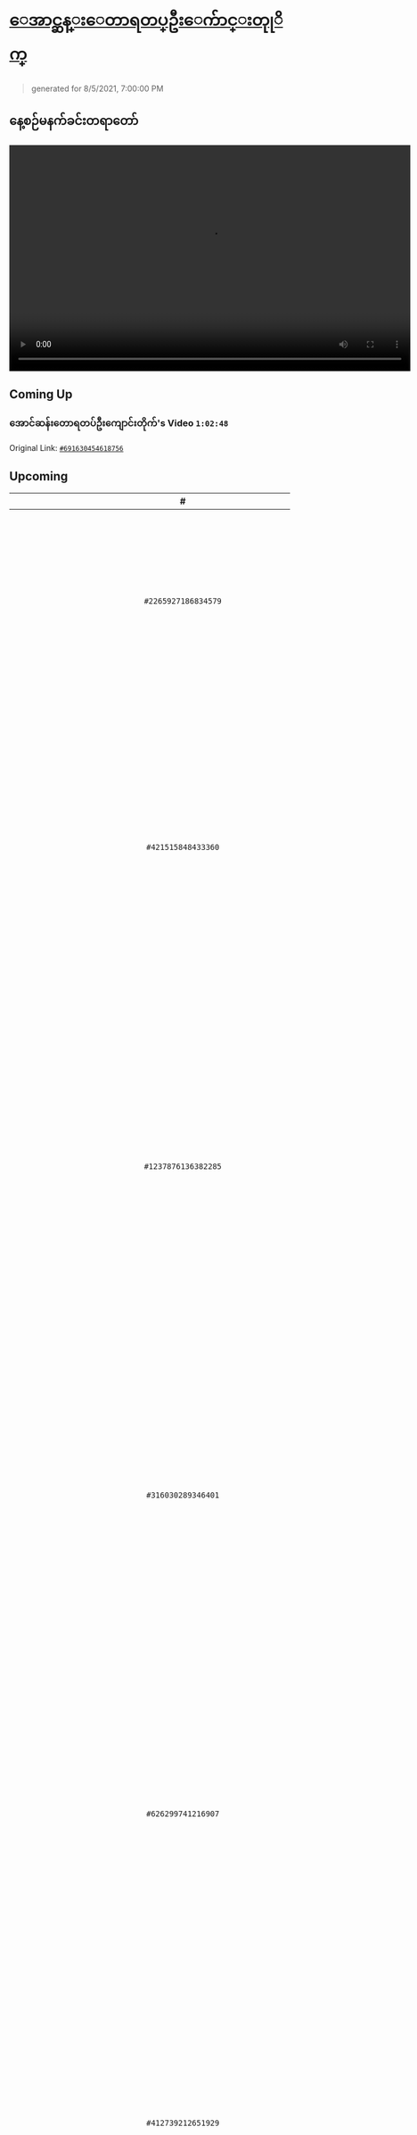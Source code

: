 # [ေအာင္ဆန္းေတာရတပ္ဦးေက်ာင္းတုုိက္](https://www.facebook.com/655653464834259)

> generated for 8/5/2021, 7:00:00 PM

## နေ့စဉ်မနက်ခင်းတရာတော်

<video type="video/mp4" src="https://storage.googleapis.com/mogok-aungsan.appspot.com/public/dhamma/videos/output.mp4" width="720" height="405" preload="auto" controls></video>

## Coming Up

### အောင်ဆန်းတောရတပ်ဦးကျောင်းတိုက်'s Video `1:02:48`

Original Link: [`#691630454618756`](https://www.facebook.com/655653464834259/videos/691630454618756)

## Upcoming

| # | Title | Duration | Date |
|:-----:|:------|---------:|-------------:|
| `#2265927186834579` | [( ၂၉.၁၂.၂၀၁၄ ) မိုးကုတ်ဝိပဿနာ အဖွဲ့ချုပ်ကြီးတွင်ဟောကြားတော်မူသော ပဋိစ္စသမုပ္ပါဒ်တရားတော်](https://www.facebook.com/655653464834259/videos/2265927186834579) | 1:04:26 | 8/6/2021 19:00:00 |
| `#421515848433360` | [၄.၁၂.၂၀၁၃ အောင်ဆန်းတောရတပ်ဦးကျောင်းတိုက်ကြီးတွင် ဒီဇင်ဘာအထူးတရားစခန်းပွဲ၌ ဟောကြားတော်မူသော ပါရမီ ပြည့်စုံလုံလောက်လို့ တရားအားထုတ်နိုင်ကြသည် တရားတော်](https://www.facebook.com/655653464834259/videos/421515848433360) | 1:08:51 | 8/7/2021 19:00:00 |
| `#1237876136382285` | [၄.၁၂.၂၀၁၃ ညနေ အောင်ဆန်းတောရတပ်ဦးကျောင်းတိုက်ကြီး၌ ဒီဇင်ဘာအထူးတရားစခန်းပွဲတွင်ဟောကြားတော်မူသော ဝိပဿနာမလုပ်မီခန္ဓာအကြာင်းကျိုးဆက်သင်ရမည် တရားတော်](https://www.facebook.com/655653464834259/videos/1237876136382285) | 1:14:16 | 8/8/2021 19:00:00 |
| `#316030289346401` | [၅.၁၂.၂၀၁၃ နံနက် အောင်ဆန်းတောရတပ်ဦးကျောင်းတိုက်ကြီး၌ ( ၉ ) ကြိမ်မြောက် ဒီဇင်ဘာအထူးတရားစခန်းပွဲတွင်ဟောကြားတော်မူသော အမှားအမှန် ခွဲခြားမြင်ရန် ပဋိစ္စသမုပ္ပါဒ်သင်ယူပါ တရားတော်](https://www.facebook.com/655653464834259/videos/316030289346401) | 1:04:22 | 8/9/2021 19:00:00 |
| `#626299741216907` | [၆.၁၂.၂၀၁၃ နံနက် အောင်ဆန်းတောရတပ်ဦးကျောင်းတိုက်ကြီး၌ ( ၉ ) ကြိမ်မြောက် ဒီဇင်ဘာအထူးတရားစခန်းပွဲတွင်ဟောကြားတော်မူသော အမိုက်ဇာတ်တွေသိမ်းကြပါ တရားတော်](https://www.facebook.com/655653464834259/videos/626299741216907) | 52:57 | 8/10/2021 19:00:00 |
| `#412739212651929` | [၆.၁၂.၂၀၁၃ ညနေ အောင်ဆန်းတောရတပ်ဦးကျောင်းတိုက်ကြီး၌ ( ၉ ) ကြိမ်မြောက် ဒီဇင်ဘာအထူးတရားစခန်းပွဲတွင်ဟောကြားတော်မူသော သက္ကာယဒိဋ္ဌိ အပါး( ၂၀ )ဖြုတ်နည်း တရားတော်](https://www.facebook.com/655653464834259/videos/412739212651929) | 1:08:27 | 8/11/2021 19:00:00 |
| `#2399032620334452` | [၇.၁၂.၂၀၁၃ နံနက် အောင်ဆန်းတောရတပ်ဦးကျောင်းတိုက်ကြီး၌ ( ၉ ) ကြိမ်မြောက် ဒီဇင်ဘာအထူးတရားစခန်းပွဲတွင်ဟောကြားတော်မူသော ကြောင်းကျိုးဆက်စပ် ဒိဋ္ဌိသတ် တရားတော်](https://www.facebook.com/655653464834259/videos/2399032620334452) | 1:08:47 | 8/12/2021 19:00:00 |
| `#610103489502051` | [၇.၁၂.၂၀၁၃ ညနေ အောင်ဆန်းတောရတပ်ဦးကျောင်းတိုက်ကြီး၌ ( ၉ ) ကြိမ်မြောက် ဒီဇင်ဘာအထူးတရားစခန်းပွဲတွင်ဟောကြားတော်မူသော ပညတ် ပရမတ် သိတတ်သူမှမြတ် တရားတော်](https://www.facebook.com/655653464834259/videos/610103489502051) | 1:03:51 | 8/13/2021 19:00:00 |
| `#2361567740799486` | [၈.၁၂.၂၀၁၃ နံနက် အောင်ဆန်းတောရတပ်ဦးကျောင်းတိုက်ကြီး၌ ( ၉ ) ကြိမ်မြောက် ဒီဇင်ဘာအထူးတရားစခန်းပွဲတွင်ဟောကြားတော်မူသော မဂ္ဂင်( ၅ )ပါး ပွားများ အရှုဉာဏ် တရားတော်](https://www.facebook.com/655653464834259/videos/2361567740799486) | 1:04:42 | 8/14/2021 19:00:00 |
| `#889624921389705` | [၈.၁၂.၂၀၁၃ ညနေ အောင်ဆန်းတောရတပ်ဦးကျောင်းတိုက်ကြီး၌ ( ၉ ) ကြိမ်မြောက် ဒီဇင်ဘာအထူးတရားစခန်းပွဲတွင်ဟောကြားတော်မူသော ကိလေသာရန်သူသတ်ရန် မဂ္ဂင်လက်နက်ကသာနိုင်မည် တရားတော်](https://www.facebook.com/655653464834259/videos/889624921389705) | 48:51 | 8/15/2021 19:00:00 |
| `#1230952240398368` | [၉.၁၂.၂၀၁၃ နံနက် အောင်ဆန်းတောရတပ်ဦးကျောင်းတိုက်ကြီး၌ ( ၉ ) ကြိမ်မြောက် ဒီဇင်ဘာအထူးတရားစခန်းပွဲတွင်ဟောကြားတော်မူသော မွေး အို နာ သေက ခန္ဓာရဲ့ကိစ္စ ငါဝင်မစွက်ရ တရားတော်](https://www.facebook.com/655653464834259/videos/1230952240398368) | 1:06:56 | 8/16/2021 19:00:00 |
| `#467188077389215` | [၁၀.၁၂.၂၀၁၃ ညနေ အောင်ဆန်းတောရတပ်ဦးကျောင်းတိုက်ကြီး၌ ( ၉ ) ကြိမ်မြောက် ဒီဇင်ဘာအထူးတရားစခန်းပွဲတွင်ဟောကြားတော်မူသော နေရေးတတ်၍ သေရေးမြတ်ရန် တရားတော်](https://www.facebook.com/655653464834259/videos/467188077389215) | 47:51 | 8/17/2021 19:00:00 |
| `#330470124526791` | [၂၄. ၈ .၂၀၁၃ ရက်နေ့ အောင်ဆန်းတောရတပ်ဦးကျောင်းတိုက်ကြီး၌ ( ၁၄၇ ) ကြိမ်မြောက် မိုးကုတ်ဝိပဿနာ ဝါခေါင်လ( ၁၀ ) ရက်တရားအားထုတ်ပူဇော်ပွဲကြီးတွင် ဟောကြားတော်မူသော ဗုဒ္ဓဘာသာမှန်လျင် သစ္စာသိရမည် တရားတော်](https://www.facebook.com/655653464834259/videos/330470124526791) | 58:43 | 8/18/2021 19:00:00 |
| `#2766443440051965` | [၂၅. ၈ .၂၀၁၃ နံနက် အောင်ဆန်းတောရတပ်ဦးကျောင်းတိုက်ကြီး၌ ( ၁၄၇ ) ကြိမ်မြောက် မိုးကုတ်ဝိပဿနာ ဝါခေါင်လ( ၁၀ ) ရက်တရားအားထုတ်ပူဇော်ပွဲကြီးတွင် ဟောကြားတော်မူသော
တရားသိသော နှင့် မသိသော လူတန်းစား( ၂ ) မျိုး တရားတော်](https://www.facebook.com/655653464834259/videos/2766443440051965) | 1:05:37 | 8/19/2021 19:00:00 |

---

_&copy; 2021-2021 [Ethereal](https://github.com/etherealtech)_